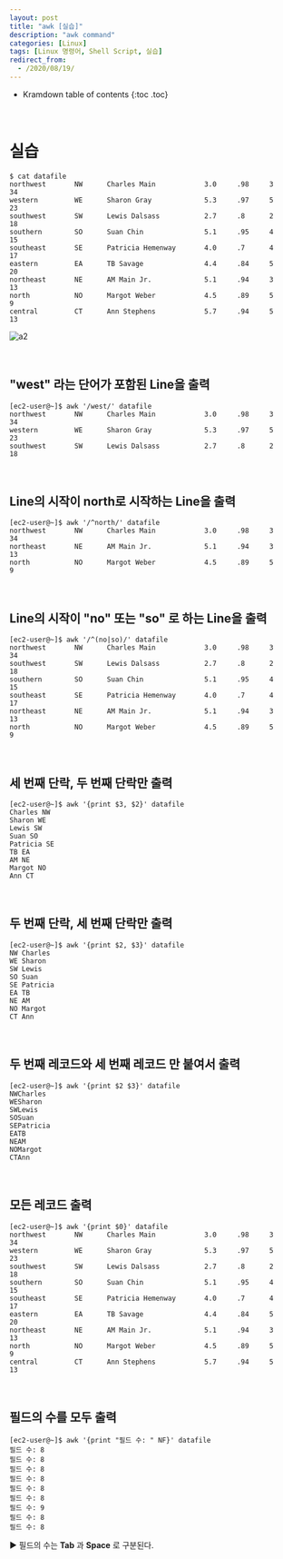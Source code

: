 ```yaml
---
layout: post
title: "awk [실습]"
description: "awk command"
categories: [Linux]
tags: [Linux 명령어, Shell Script, 실습]
redirect_from:
  - /2020/08/19/
---
```


* Kramdown table of contents
{:toc .toc}


<br>

# 실습
~~~
$ cat datafile
northwest       NW      Charles Main            3.0     .98     3       34
western         WE      Sharon Gray             5.3     .97     5       23
southwest       SW      Lewis Dalsass           2.7     .8      2       18
southern        SO      Suan Chin               5.1     .95     4       15
southeast       SE      Patricia Hemenway       4.0     .7      4       17
eastern         EA      TB Savage               4.4     .84     5       20
northeast       NE      AM Main Jr.             5.1     .94     3       13
north           NO      Margot Weber            4.5     .89     5        9
central         CT      Ann Stephens            5.7     .94     5       13
~~~

![a2](https://user-images.githubusercontent.com/69279022/90639702-05352080-e26a-11ea-8956-2945b79e8888.png)

<br>

## "west" 라는 단어가 포함된 Line을 출력
~~~
[ec2-user@~]$ awk '/west/' datafile
northwest       NW      Charles Main            3.0     .98     3       34
western         WE      Sharon Gray             5.3     .97     5       23
southwest       SW      Lewis Dalsass           2.7     .8      2       18
~~~

<br>

## Line의 시작이 north로 시작하는 Line을 출력
~~~
[ec2-user@~]$ awk '/^north/' datafile
northwest       NW      Charles Main            3.0     .98     3       34
northeast       NE      AM Main Jr.             5.1     .94     3       13
north           NO      Margot Weber            4.5     .89     5        9
~~~

<br>

## Line의 시작이 "no" 또는 "so" 로 하는 Line을 출력
~~~
[ec2-user@~]$ awk '/^(no|so)/' datafile
northwest       NW      Charles Main            3.0     .98     3       34
southwest       SW      Lewis Dalsass           2.7     .8      2       18
southern        SO      Suan Chin               5.1     .95     4       15
southeast       SE      Patricia Hemenway       4.0     .7      4       17
northeast       NE      AM Main Jr.             5.1     .94     3       13
north           NO      Margot Weber            4.5     .89     5        9
~~~

<br>

## 세 번째 단락, 두 번째 단락만 출력
~~~
[ec2-user@~]$ awk '{print $3, $2}' datafile
Charles NW
Sharon WE
Lewis SW
Suan SO
Patricia SE
TB EA
AM NE
Margot NO
Ann CT
~~~

<br>

## 두 번째 단락, 세 번째 단락만 출력
~~~
[ec2-user@~]$ awk '{print $2, $3}' datafile
NW Charles
WE Sharon
SW Lewis
SO Suan
SE Patricia
EA TB
NE AM
NO Margot
CT Ann
~~~

<br>

## 두 번째 레코드와 세 번째 레코드 만 붙여서 출력
~~~
[ec2-user@~]$ awk '{print $2 $3}' datafile
NWCharles
WESharon
SWLewis
SOSuan
SEPatricia
EATB
NEAM
NOMargot
CTAnn
~~~

<br>

## 모든 레코드 출력
~~~
[ec2-user@~]$ awk '{print $0}' datafile
northwest       NW      Charles Main            3.0     .98     3       34
western         WE      Sharon Gray             5.3     .97     5       23
southwest       SW      Lewis Dalsass           2.7     .8      2       18
southern        SO      Suan Chin               5.1     .95     4       15
southeast       SE      Patricia Hemenway       4.0     .7      4       17
eastern         EA      TB Savage               4.4     .84     5       20
northeast       NE      AM Main Jr.             5.1     .94     3       13
north           NO      Margot Weber            4.5     .89     5        9
central         CT      Ann Stephens            5.7     .94     5       13
~~~

<br>

## 필드의 수를 모두 출력
~~~
[ec2-user@~]$ awk '{print "필드 수: " NF}' datafile
필드 수: 8
필드 수: 8
필드 수: 8
필드 수: 8
필드 수: 8
필드 수: 8
필드 수: 9
필드 수: 8
필드 수: 8
~~~
▶ 필드의 수는 **Tab** 과 **Space** 로 구분된다.